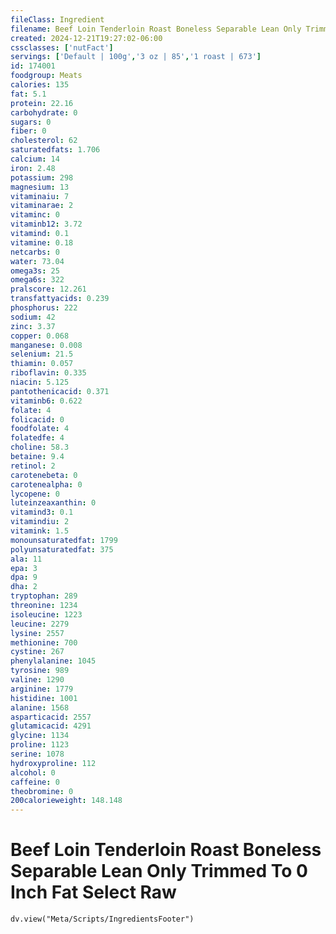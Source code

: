 ```yaml
---
fileClass: Ingredient
filename: Beef Loin Tenderloin Roast Boneless Separable Lean Only Trimmed To 0 Inch Fat Select Raw
created: 2024-12-21T19:27:02-06:00
cssclasses: ['nutFact']
servings: ['Default | 100g','3 oz | 85','1 roast | 673']
id: 174001
foodgroup: Meats
calories: 135
fat: 5.1
protein: 22.16
carbohydrate: 0
sugars: 0
fiber: 0
cholesterol: 62
saturatedfats: 1.706
calcium: 14
iron: 2.48
potassium: 298
magnesium: 13
vitaminaiu: 7
vitaminarae: 2
vitaminc: 0
vitaminb12: 3.72
vitamind: 0.1
vitamine: 0.18
netcarbs: 0
water: 73.04
omega3s: 25
omega6s: 322
pralscore: 12.261
transfattyacids: 0.239
phosphorus: 222
sodium: 42
zinc: 3.37
copper: 0.068
manganese: 0.008
selenium: 21.5
thiamin: 0.057
riboflavin: 0.335
niacin: 5.125
pantothenicacid: 0.371
vitaminb6: 0.622
folate: 4
folicacid: 0
foodfolate: 4
folatedfe: 4
choline: 58.3
betaine: 9.4
retinol: 2
carotenebeta: 0
carotenealpha: 0
lycopene: 0
luteinzeaxanthin: 0
vitamind3: 0.1
vitamindiu: 2
vitamink: 1.5
monounsaturatedfat: 1799
polyunsaturatedfat: 375
ala: 11
epa: 3
dpa: 9
dha: 2
tryptophan: 289
threonine: 1234
isoleucine: 1223
leucine: 2279
lysine: 2557
methionine: 700
cystine: 267
phenylalanine: 1045
tyrosine: 989
valine: 1290
arginine: 1779
histidine: 1001
alanine: 1568
asparticacid: 2557
glutamicacid: 4291
glycine: 1134
proline: 1123
serine: 1078
hydroxyproline: 112
alcohol: 0
caffeine: 0
theobromine: 0
200calorieweight: 148.148
---
```


# Beef Loin Tenderloin Roast Boneless Separable Lean Only Trimmed To 0 Inch Fat Select Raw

```dataviewjs
dv.view("Meta/Scripts/IngredientsFooter")
```